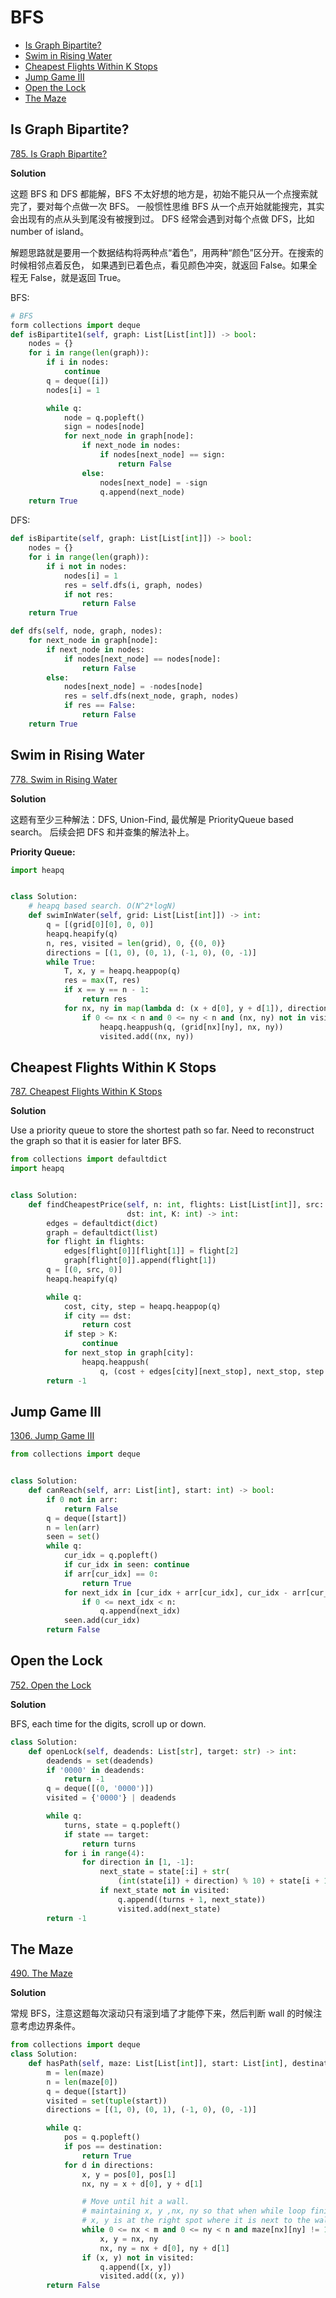 # BFS

- [Is Graph Bipartite?](#is-graph-bipartite?)
- [Swim in Rising Water](#swim-in-rising-water)
- [Cheapest Flights Within K Stops](#cheapest-flights-within-k-stops)
- [Jump Game III](#jump-game-iii)
- [Open the Lock](#open-the-lock)
- [The Maze](#the-maze)

## Is Graph Bipartite?

[785. Is Graph Bipartite?](https://leetcode.com/problems/is-graph-bipartite/)

**Solution**

这题 BFS 和 DFS 都能解，BFS 不太好想的地方是，初始不能只从一个点搜索就完了，要对每个点做一次 BFS。
一般惯性思维 BFS 从一个点开始就能搜完，其实会出现有的点从头到尾没有被搜到过。
DFS 经常会遇到对每个点做 DFS，比如 number of island。

解题思路就是要用一个数据结构将两种点“着色”，用两种“颜色”区分开。在搜索的时候相邻点着反色，
如果遇到已着色点，看见颜色冲突，就返回 False。如果全程无 False，就是返回 True。

BFS:

```python
# BFS
form collections import deque
def isBipartite1(self, graph: List[List[int]]) -> bool:
    nodes = {}
    for i in range(len(graph)):
        if i in nodes:
            continue
        q = deque([i])
        nodes[i] = 1

        while q:
            node = q.popleft()
            sign = nodes[node]
            for next_node in graph[node]:
                if next_node in nodes:
                    if nodes[next_node] == sign:
                        return False
                else:
                    nodes[next_node] = -sign
                    q.append(next_node)
    return True
```

DFS:

```python
def isBipartite(self, graph: List[List[int]]) -> bool:
    nodes = {}
    for i in range(len(graph)):
        if i not in nodes:
            nodes[i] = 1
            res = self.dfs(i, graph, nodes)
            if not res:
                return False
    return True

def dfs(self, node, graph, nodes):
    for next_node in graph[node]:
        if next_node in nodes:
            if nodes[next_node] == nodes[node]:
                return False
        else:
            nodes[next_node] = -nodes[node]
            res = self.dfs(next_node, graph, nodes)
            if res == False:
                return False
    return True
```

## Swim in Rising Water

[778. Swim in Rising Water](https://leetcode.com/problems/swim-in-rising-water/)

**Solution**

这题有至少三种解法：DFS, Union-Find, 最优解是 PriorityQueue based search。
后续会把 DFS 和并查集的解法补上。

**Priority Queue:**

```python
import heapq


class Solution:
    # heapq based search. O(N^2*logN)
    def swimInWater(self, grid: List[List[int]]) -> int:
        q = [(grid[0][0], 0, 0)]
        heapq.heapify(q)
        n, res, visited = len(grid), 0, {(0, 0)}
        directions = [(1, 0), (0, 1), (-1, 0), (0, -1)]
        while True:
            T, x, y = heapq.heappop(q)
            res = max(T, res)
            if x == y == n - 1:
                return res
            for nx, ny in map(lambda d: (x + d[0], y + d[1]), directions):
                if 0 <= nx < n and 0 <= ny < n and (nx, ny) not in visited:
                    heapq.heappush(q, (grid[nx][ny], nx, ny))
                    visited.add((nx, ny))
```

## Cheapest Flights Within K Stops

[787. Cheapest Flights Within K Stops](https://leetcode.com/problems/cheapest-flights-within-k-stops/)

**Solution**

Use a priority queue to store the shortest path so far. Need to reconstruct the graph so that it is easier for later BFS.

```python
from collections import defaultdict
import heapq


class Solution:
    def findCheapestPrice(self, n: int, flights: List[List[int]], src: int,
                          dst: int, K: int) -> int:
        edges = defaultdict(dict)
        graph = defaultdict(list)
        for flight in flights:
            edges[flight[0]][flight[1]] = flight[2]
            graph[flight[0]].append(flight[1])
        q = [(0, src, 0)]
        heapq.heapify(q)

        while q:
            cost, city, step = heapq.heappop(q)
            if city == dst:
                return cost
            if step > K:
                continue
            for next_stop in graph[city]:
                heapq.heappush(
                    q, (cost + edges[city][next_stop], next_stop, step + 1))
        return -1
```

## Jump Game III

[1306. Jump Game III](https://leetcode.com/problems/jump-game-iii/)

```python
from collections import deque


class Solution:
    def canReach(self, arr: List[int], start: int) -> bool:
        if 0 not in arr:
            return False
        q = deque([start])
        n = len(arr)
        seen = set()
        while q:
            cur_idx = q.popleft()
            if cur_idx in seen: continue
            if arr[cur_idx] == 0:
                return True
            for next_idx in [cur_idx + arr[cur_idx], cur_idx - arr[cur_idx]]:
                if 0 <= next_idx < n:
                    q.append(next_idx)
            seen.add(cur_idx)
        return False
```

## Open the Lock

[752. Open the Lock](https://leetcode.com/problems/open-the-lock/)

**Solution**

BFS, each time for the digits, scroll up or down.

```python
class Solution:
    def openLock(self, deadends: List[str], target: str) -> int:
        deadends = set(deadends)
        if '0000' in deadends:
            return -1
        q = deque([(0, '0000')])
        visited = {'0000'} | deadends

        while q:
            turns, state = q.popleft()
            if state == target:
                return turns
            for i in range(4):
                for direction in [1, -1]:
                    next_state = state[:i] + str(
                        (int(state[i]) + direction) % 10) + state[i + 1:]
                    if next_state not in visited:
                        q.append((turns + 1, next_state))
                        visited.add(next_state)
        return -1
```

## The Maze

[490. The Maze](https://leetcode.com/problems/the-maze/)

**Solution**

常规 BFS，注意这题每次滚动只有滚到墙了才能停下来，然后判断 wall 的时候注意考虑边界条件。

```python
from collections import deque
class Solution:
    def hasPath(self, maze: List[List[int]], start: List[int], destination: List[int]) -> bool:
        m = len(maze)
        n = len(maze[0])
        q = deque([start])
        visited = set(tuple(start))
        directions = [(1, 0), (0, 1), (-1, 0), (0, -1)]

        while q:
            pos = q.popleft()
            if pos == destination:
                return True
            for d in directions:
                x, y = pos[0], pos[1]
                nx, ny = x + d[0], y + d[1]

                # Move until hit a wall.
                # maintaining x, y ,nx, ny so that when while loop finished,
                # x, y is at the right spot where it is next to the wall.
                while 0 <= nx < m and 0 <= ny < n and maze[nx][ny] != 1:
                    x, y = nx, ny
                    nx, ny = nx + d[0], ny + d[1]
                if (x, y) not in visited:
                    q.append([x, y])
                    visited.add((x, y))
        return False
```
